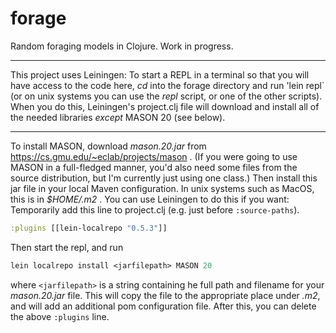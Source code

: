 # forage
Random foraging models in Clojure.
Work in progress.

---

This project uses Leiningen: To start a REPL in a terminal so that you
will have access to the code here, *cd* into the forage directory and
run 'lein repl` (or on unix systems you can use the
*repl* script, or one of the other scripts).  When you do this, Leiningen's
project.clj file will download and install all of the needed libraries
*except* MASON 20 (see below).

---

To install MASON, download *mason.20.jar* from
https://cs.gmu.edu/~eclab/projects/mason .  (If you were going to use
MASON in a full-fledged manner, you'd also need some files from the
source distribution, but I'm currently just using one class.) Then
install this jar file in your local Maven configuration.  In unix
systems such as MacOS, this is in *$HOME/.m2* .  You can use Leiningen
to do this if you want:  Temporarily add this line to project.clj (e.g.
just before `:source-paths`).
```clojure
:plugins [[lein-localrepo "0.5.3"]]
```
Then start the repl, and run 
```clojure
lein localrepo install <jarfilepath> MASON 20
```
where `<jarfilepath>` is a string containing he full path and filename
for your *mason.20.jar* file.  This will copy the file to the
appropriate place under *.m2*, and will add an additional pom
configuration file.  After this, you can delete the above `:plugins`
line.


<!-- (Preliminary work appeared in the foond repo.) -->
